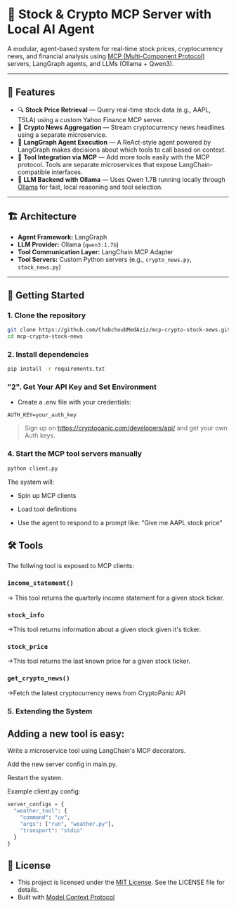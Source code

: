 # 🧠 Stock & Crypto MCP Server with Local AI Agent

A modular, agent-based system for real-time stock prices, cryptocurrency news, and financial analysis using [MCP (Multi-Component Protocol)](https://modelcontextprotocol.io/introduction) servers, LangGraph agents, and LLMs (Ollama + Qwen3).

---

## 📌 Features

- 🔍 **Stock Price Retrieval** — Query real-time stock data (e.g., AAPL, TSLA) using a custom Yahoo Finance MCP server.
- 📰 **Crypto News Aggregation** — Stream cryptocurrency news headlines using a separate microservice.
- 🤖 **LangGraph Agent Execution** — A ReAct-style agent powered by LangGraph makes decisions about which tools to call based on context.
- 🧩 **Tool Integration via MCP** — Add more tools easily with the MCP protocol. Tools are separate microservices that expose LangChain-compatible interfaces.
- 🧠 **LLM Backend with Ollama** — Uses Qwen 1.7B running locally through [Ollama](https://ollama.com) for fast, local reasoning and tool selection.

---

## 🏗️ Architecture


- **Agent Framework:** LangGraph
- **LLM Provider:** Ollama (`qwen3:1.7b`)
- **Tool Communication Layer:** LangChain MCP Adapter
- **Tool Servers:** Custom Python servers (e.g., `crypto_news.py`, `stock_news.py`)

---

## 🚀 Getting Started

### 1. Clone the repository

```bash
git clone https://github.com/ChabchoubMedAziz/mcp-crypto-stock-news.git
cd mcp-crypto-stock-news
```

### 2. Install dependencies
```bash
pip install -r requirements.txt
```
### "2". Get Your API Key and Set Environment

- Create a .env file with your credentials:
```
AUTH_KEY=your_auth_key
```
> Sign up on https://cryptopanic.com/developers/api/ and get your own Auth keys.
### 4. Start the MCP tool servers manually
```bash
python client.py
```
The system will:

- Spin up MCP clients

- Load tool definitions

- Use the agent to respond to a prompt like: "Give me AAPL stock price"
## 🛠️ Tools

The follwing tool is exposed to MCP clients:  
### `income_statement()`
-> This tool returns the quarterly income statement for a given stock ticker.
### `stock_info`
->This tool returns information about a given stock given it's ticker.
### `stock_price`
->This tool returns the last known price for a given stock ticker.
### `get_crypto_news()`
->Fetch the latest cryptocurrency news from CryptoPanic API

### 5. Extending the System
## Adding a new tool is easy:

Write a microservice tool using LangChain's MCP decorators.

Add the new server config in main.py.

Restart the system.

Example client.py config:
```python
server_configs = {
  "weather_tool": {
    "command": "uv",
    "args": ["run", "weather.py"],
    "transport": "stdio"
  }
}
```
## 📝 License
- This project is licensed under the [MIT License](LICENSE). See the LICENSE file for details.
- Built with [Model Context Protocol](https://modelcontextprotocol.io/introduction)
